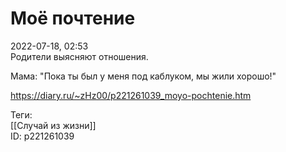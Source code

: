 Моё почтение
=============

   
 2022-07-18, 02:53   
  Родители выясняют отношения.   
   
 Мама: "Пока ты был у меня под каблуком, мы жили хорошо!"   
    
 <https://diary.ru/~zHz00/p221261039_moyo-pochtenie.htm>   
   
 Теги:   
 [[Случай из жизни]]   
 ID: p221261039